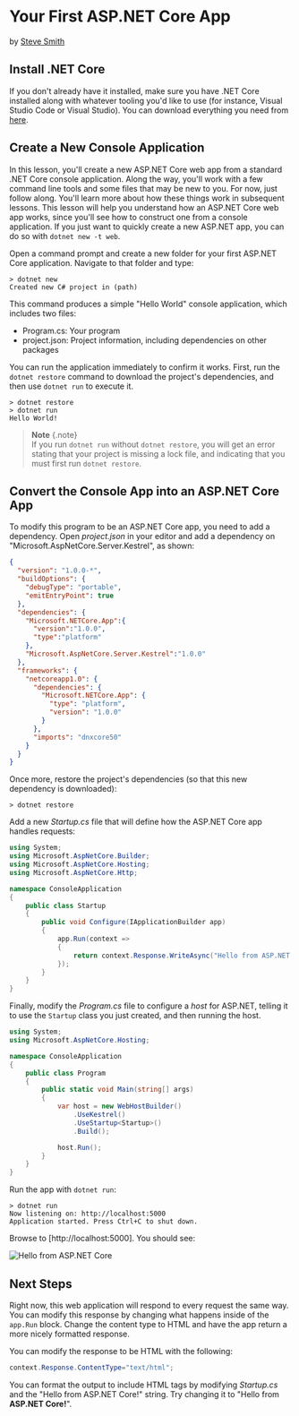 # Your First ASP.NET Core App
by [Steve Smith](http://deviq.com/me/steve-smith)

## Install .NET Core

If you don't already have it installed, make sure you have .NET Core installed along with whatever tooling you'd like to use (for instance, Visual Studio Code or Visual Studio). You can download everything you need from [here](https://microsoft.com/net/core).

## Create a New Console Application

In this lesson, you'll create a new ASP.NET Core web app from a standard .NET Core console application. Along the way, you'll work with a few command line tools and some files that may be new to you. For now, just follow along. You'll learn more about how these things work in subsequent lessons. This lesson will help you understand how an ASP.NET Core web app works, since you'll see how to construct one from a console application. If you just want to quickly create a new ASP.NET app, you can do so with ``dotnet new -t web``.

Open a command prompt and create a new folder for your first ASP.NET Core application. Navigate to that folder and type:

    > dotnet new
    Created new C# project in (path)

This command produces a simple "Hello World" console application, which includes two files:

- Program.cs: Your program
- project.json: Project information, including dependencies on other packages

You can run the application immediately to confirm it works. First, run the ``dotnet restore`` command to download the project's dependencies, and then use ``dotnet run`` to execute it.

    > dotnet restore
    > dotnet run
    Hello World!

> **Note** {.note}    
> If you run ``dotnet run`` without ``dotnet restore``, you will get an error stating that your project is missing a lock file, and indicating that you must first run ``dotnet restore``.

## Convert the Console App into an ASP.NET Core App

To modify this program to be an ASP.NET Core app, you need to add a dependency. Open *project.json* in your editor and add a dependency on "Microsoft.AspNetCore.Server.Kestrel", as shown:

```json
{
  "version": "1.0.0-*",
  "buildOptions": {
    "debugType": "portable",
    "emitEntryPoint": true
  },
  "dependencies": {
    "Microsoft.NETCore.App":{
      "version":"1.0.0",
      "type":"platform"
    },
    "Microsoft.AspNetCore.Server.Kestrel":"1.0.0"
  },
  "frameworks": {
    "netcoreapp1.0": {
      "dependencies": {
        "Microsoft.NETCore.App": {
          "type": "platform",
          "version": "1.0.0"
        }
      },
      "imports": "dnxcore50"
    }
  }
}
```

Once more, restore the project's dependencies (so that this new dependency is downloaded):

    > dotnet restore

Add a new *Startup.cs* file that will define how the ASP.NET Core app handles requests:

```c#
using System;
using Microsoft.AspNetCore.Builder;
using Microsoft.AspNetCore.Hosting;
using Microsoft.AspNetCore.Http;

namespace ConsoleApplication
{
    public class Startup
    {
        public void Configure(IApplicationBuilder app)
        {
            app.Run(context =>
            {
                return context.Response.WriteAsync("Hello from ASP.NET Core!");
            });
        }
    }
}
```

Finally, modify the *Program.cs* file to configure a *host* for ASP.NET, telling it to use the ``Startup`` class you just created, and then running the host.

```c#
using System;
using Microsoft.AspNetCore.Hosting;

namespace ConsoleApplication
{
    public class Program
    {
        public static void Main(string[] args)
        {
            var host = new WebHostBuilder()
                .UseKestrel()
                .UseStartup<Startup>()
                .Build();

            host.Run();
        }
    }
}
```

Run the app with ``dotnet run``:

    > dotnet run
    Now listening on: http://localhost:5000
    Application started. Press Ctrl+C to shut down.

Browse to [http://localhost:5000]. You should see:

![Hello from ASP.NET Core](images/hello-world.png)

## Next Steps

Right now, this web application will respond to every request the same way. You can modify this response by changing what happens inside of the ``app.Run`` block. Change the content type to HTML and have the app return a more nicely formatted response.

You can modify the response to be HTML with the following:

```c#
context.Response.ContentType="text/html";
```

You can format the output to include HTML tags by modifying *Startup.cs* and the "Hello from ASP.NET Core!" string. Try changing it to "Hello from <strong>ASP.NET Core!</strong>".
